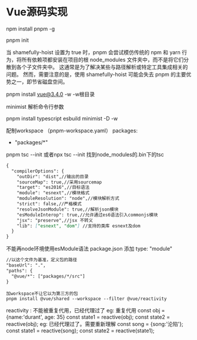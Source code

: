 # Vue源码实现

npm install pnpm -g 

pnpm init

当 shamefully-hoist 设置为 true 时，pnpm 会尝试模仿传统的 npm 和 yarn 行为，将所有依赖项都安装在项目的根 node_modules 文件夹中，而不是将它们分散到各个子文件夹中。 这通常是为了解决某些与路径解析或特定工具集成相关的问题。 然而，需要注意的是，使用 shamefully-hoist 可能会失去 pnpm 的主要优势之一，即节省磁盘空间。

pnpm install vue@3.4.0 -w
-w根目录

minimist 解析命令行参数 

 pnpm install typescript esbuild minimist -D -w

配制workspace （pnpm-workspace.yaml）
packages:
  - "packages/*"

pnpm tsc --init 或者npx tsc --init 找到node_modules的.bin下的tsc

```md
{
  "compilerOptions": {
    "outDir": "dist",//输出的目录
    "sourceMap": true,//采用sourcemap
    "target": "es2016",//目标语法
    "module": "esnext",//模块格式
    "moduleResolution": "node",//模块解析方式
    "strict": false,//严格模式
    "resolveJsonModule": true,//解析json模块
    "esModuleInterop": true,//允许通过es6语法引入commonjs模块
    "jsx": "preserve",//jsx 不转义
    "lib": ["esnext", "dom"] //支持的类库 esnext及dom
  }
}
```

不能再node环境使用esModule语法
package.json 添加 type: "module"

```md
//以这个文件为基准，定义包的路径
"baseUrl": ".",
"paths": {
  "@vue/*": ["packages/*/src"]
}
```

```
加workspace不让它以为第三方的包
pnpm install @vue/shared --workspace --filter @vue/reactivity
```

reactivity :
不能被重复代用，已经代理过了
eg: 重复代用
const obj = {name:'durant', age: 35}
const state1 = reactive(obj);
const state2 = reactive(obj);
eg: 已经代理过了。需要重新理解
const song = {song:'沦陷'};
const state1 = reactive(song);
const state2 = reactive(state1);
